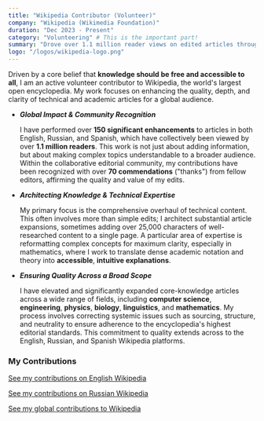 ```yaml
---
title: "Wikipedia Contributor (Volunteer)"
company: "Wikipedia (Wikimedia Foundation)"
duration: "Dec 2023 - Present"
category: "Volunteering" # This is the important part!
summary: "Drove over 1.1 million reader views on edited articles through 150+ enhancements, earning 70+ commendations ('thanks') from the editorial community."
logo: "/logos/wikipedia-logo.png"
---
```


Driven by a core belief that **knowledge should be free and accessible to all**, I am an active volunteer contributor to Wikipedia, the world's largest open encyclopedia. My work focuses on enhancing the quality, depth, and clarity of technical and academic articles for a global audience.

- ***Global Impact & Community Recognition***
    
    I have performed over **150 significant enhancements** to articles in both English, Russian, and Spanish, which have collectively been viewed by over **1.1 million readers**. This work is not just about adding information, but about making complex topics understandable to a broader audience. Within the collaborative editorial community, my contributions have been recognized with over **70 commendations** ("thanks") from fellow editors, affirming the quality and value of my edits.

- ***Architecting Knowledge & Technical Expertise***

    My primary focus is the comprehensive overhaul of technical content. This often involves more than simple edits; I architect substantial article expansions, sometimes adding over 25,000 characters of well-researched content to a single page. A particular area of expertise is reformatting complex concepts for maximum clarity, especially in mathematics, where I work to translate dense academic notation and theory into **accessible**, **intuitive explanations**.

- ***Ensuring Quality Across a Broad Scope***
    
    I have elevated and significantly expanded core-knowledge articles across a wide range of fields, including **computer science**, **engineering**, **physics**, **biology**, **linguistics**, and **mathematics**. My process involves correcting systemic issues such as sourcing, structure, and neutrality to ensure adherence to the encyclopedia's highest editorial standards. This commitment to quality extends across to the English, Russian, and Spanish Wikipedia platforms.

### My Contributions
[See my contributions on English Wikipedia](https://en.wikipedia.org/wiki/Special:Contributions/KibalchishTheCoder)

[See my contributions on Russian Wikipedia](https://ru.wikipedia.org/wiki/%D0%A1%D0%BB%D1%83%D0%B6%D0%B5%D0%B1%D0%BD%D0%B0%D1%8F:%D0%92%D0%BA%D0%BB%D0%B0%D0%B4/KibalchishTheCoder)

[See my global contributions to Wikipedia](https://en.wikipedia.org/wiki/Special:CentralAuth/KibalchishTheCoder)